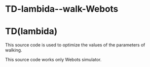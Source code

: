 # TD-lambida--walk-Webots

TD(lambida)
===========

This source code is used to optimize the values of the parameters of walking.

This source code works only Webots simulator.

